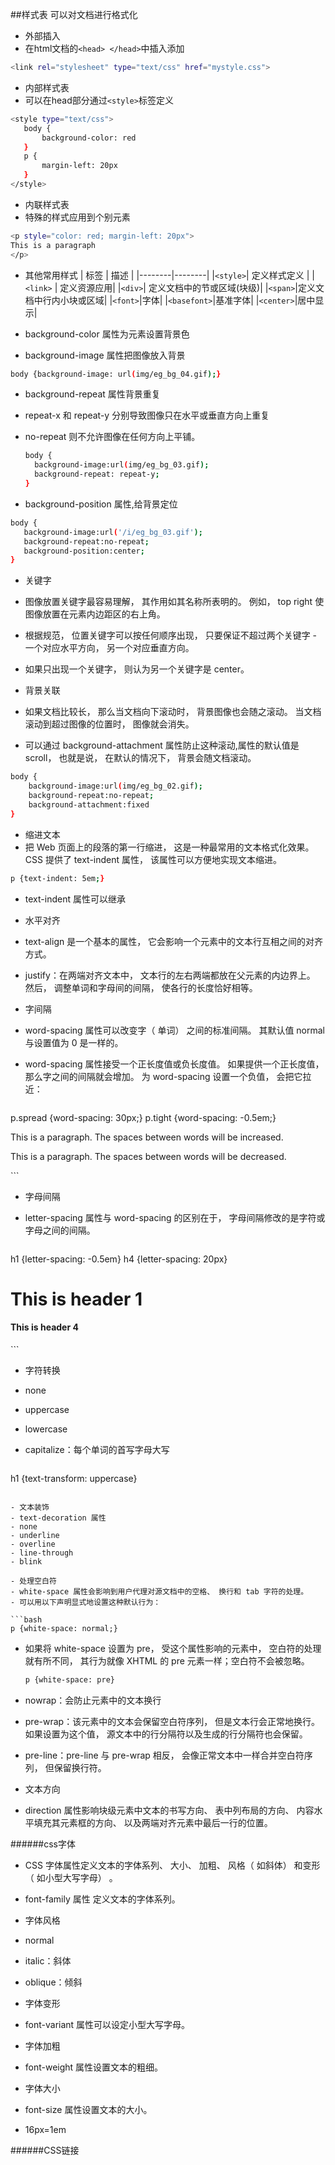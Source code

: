 ##样式表
可以对文档进行格式化
- 外部插入
 - 在html文档的`<head> </head>`中插入添加
  
  ```bash
  <link rel="stylesheet" type="text/css" href="mystyle.css">
  ```
- 内部样式表
 - 可以在head部分通过`<style>`标签定义

 ```bash
<style type="text/css">
	body {
		background-color: red
	}
	p {
		margin-left: 20px
	}
</style>
 ```
- 内联样式表
 - 特殊的样式应用到个别元素
 
 ```bash
 <p style="color: red; margin-left: 20px">
This is a paragraph
</p>
 ```

- 其他常用样式
| 标签 | 描述 |
|--------|--------|
|`<style>`| 定义样式定义    |
|`<link>` | 定义资源应用|
|`<div>`| 定义文档中的节或区域(块级)|
|`<span>`|定义文档中行内小块或区域|
|`<font>`|字体|
|`<basefont>`|基准字体|
|`<center>`|居中显示|

- background-color 属性为元素设置背景色
- background-image 属性把图像放入背景

 ```bash
 body {background-image: url(img/eg_bg_04.gif);}
 ```

- background-repeat 属性背景重复
 - repeat-x 和 repeat-y 分别导致图像只在水平或垂直方向上重复
 - no-repeat 则不允许图像在任何方向上平铺。

   ```bash
   body {
     background-image:url(img/eg_bg_03.gif);
     background-repeat: repeat-y;
   }
   ```

- background-position 属性,给背景定位
 
 ```bash
 body {
	background-image:url('/i/eg_bg_03.gif');
	background-repeat:no-repeat;
	background-position:center;
 }
 ```

- 关键字
 - 图像放置关键字最容易理解， 其作用如其名称所表明的。 例如， top right 使图像放置在元素内边距区的右上角。
 - 根据规范， 位置关键字可以按任何顺序出现， 只要保证不超过两个关键字 - 一个对应水平方向， 另一个对应垂直方向。
 - 如果只出现一个关键字， 则认为另一个关键字是 center。

- 背景关联
 - 如果文档比较长， 那么当文档向下滚动时， 背景图像也会随之滚动。 当文档滚动到超过图像的位置时， 图像就会消失。
 - 可以通过 background-attachment 属性防止这种滚动,属性的默认值是 scroll， 也就是说， 在默认的情况下， 背景会随文档滚动。
 
 ```bash
 body {
	 background-image:url(img/eg_bg_02.gif);
	 background-repeat:no-repeat;
	 background-attachment:fixed
 }
 ```

- 缩进文本
 - 把 Web 页面上的段落的第一行缩进， 这是一种最常用的文本格式化效果。CSS 提供了 text-indent 属性， 该属性可以方便地实现文本缩进。

 ```bash
 p {text-indent: 5em;}
 ```

 - text-indent 属性可以继承

- 水平对齐
 - text-align 是一个基本的属性， 它会影响一个元素中的文本行互相之间的对齐方式。
 -  justify：在两端对齐文本中， 文本行的左右两端都放在父元素的内边界上。 然后， 调整单词和字母间的间隔， 使各行的长度恰好相等。 

- 字间隔
 - word-spacing 属性可以改变字（ 单词） 之间的标准间隔。 其默认值 normal 与设置值为 0 是一样的。
 - word-spacing 属性接受一个正长度值或负长度值。 如果提供一个正长度值， 那么字之间的间隔就会增加。 为 word-spacing 设置一个负值， 会把它拉近：

   ```bash
 p.spread {word-spacing: 30px;}
p.tight {word-spacing: -0.5em;}
<p class="spread">
This is a paragraph. The spaces between words will be increased.
</p>
<p class="tight">
This is a paragraph. The spaces between words will be decreased.
</p>
   ```

- 字母间隔
 - letter-spacing 属性与 word-spacing 的区别在于， 字母间隔修改的是字符或字母之间的间隔。
 
   ```bash
 h1 {letter-spacing: -0.5em}
h4 {letter-spacing: 20px}
<h1>This is header 1</h1>
<h4>This is header 4</h4>
   ```

- 字符转换
 - none
 - uppercase
 - lowercase
 - capitalize：每个单词的首写字母大写

   ```bash
 h1 {text-transform: uppercase}
   ```

- 文本装饰
 - text-decoration 属性
   - none
   - underline
   - overline
   - line-through
   - blink

- 处理空白符
 - white-space 属性会影响到用户代理对源文档中的空格、 换行和 tab 字符的处理。
 - 可以用以下声明显式地设置这种默认行为：

   ```bash
   p {white-space: normal;}
   ```

 - 如果将 white-space 设置为 pre， 受这个属性影响的元素中， 空白符的处理就有所不同， 其行为就像 XHTML 的 pre 元素一样；空白符不会被忽略。

    ```bash
	p {white-space: pre}
	```

 - nowrap：会防止元素中的文本换行
 - pre-wrap：该元素中的文本会保留空白符序列， 但是文本行会正常地换行。如果设置为这个值， 源文本中的行分隔符以及生成的行分隔符也会保留。
 - pre-line：pre-line 与 pre-wrap 相反， 会像正常文本中一样合并空白符序列， 但保留换行符。

- 文本方向
 - direction 属性影响块级元素中文本的书写方向、 表中列布局的方向、 内容水平填充其元素框的方向、 以及两端对齐元素中最后一行的位置。

######css字体
- CSS 字体属性定义文本的字体系列、 大小、 加粗、 风格（ 如斜体） 和变形（ 如小型大写字母） 。
- font-family 属性 定义文本的字体系列。
- 字体风格
 - normal
 - italic：斜体
 - oblique：倾斜

- 字体变形
 - font-variant 属性可以设定小型大写字母。

- 字体加粗
 - font-weight 属性设置文本的粗细。

- 字体大小
 - font-size 属性设置文本的大小。
 - 16px=1em

######CSS链接















